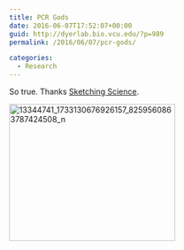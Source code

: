 ```yaml
---
title: PCR Gods
date: 2016-06-07T17:52:07+00:00
guid: http://dyerlab.bio.vcu.edu/?p=989
permalink: /2016/06/07/pcr-gods/

categories:
  - Research
---
```

So true. Thanks [Sketching Science](https://www.facebook.com/sketchingscience.atgc).

<!--more-->

<img class="aligncenter size-medium wp-image-995" src="wp-content/uploads/2016/06/13344741_1733130676926157_8259560863787424508_n-300x247.jpg" alt="13344741_1733130676926157_8259560863787424508_n" width="300" height="247" srcset="wp-content/uploads/2016/06/13344741_1733130676926157_8259560863787424508_n-300x247.jpg 300w, wp-content/uploads/2016/06/13344741_1733130676926157_8259560863787424508_n-768x632.jpg 768w, wp-content/uploads/2016/06/13344741_1733130676926157_8259560863787424508_n.jpg 960w" sizes="(max-width: 300px) 100vw, 300px" />